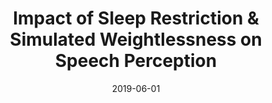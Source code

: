 ---
title: "Impact of Sleep Restriction & Simulated Weightlessness on Speech Perception"
project_id: 
date: 2019-06-01
conference_id: "OHBM_2019"
presenters:
   - emily_finn
   - laurentius_huber
   - peter_bandettini
   - peter_molfese
   - david_jangraw
summary: "<p>Molfese, Finn, Huber, Nielson, Jangraw, Bandettini, & Molfese (2019).  Impact of Sleep Restriction & Simulated Weightlessness on Speech Perception.</p>"
file: /assets/presentations/molfese_ohbm_2019_print_0.pdf
filename: molfese_ohbm_2019_print_0.pdf
layout: presentation
---